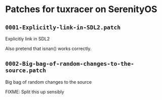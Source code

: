 # Patches for tuxracer on SerenityOS

## `0001-Explicitly-link-in-SDL2.patch`

Explicitly link in SDL2

Also pretend that isnan() works correctly.

## `0002-Big-bag-of-random-changes-to-the-source.patch`

Big bag of random changes to the source

FIXME: Split this up sensibly

